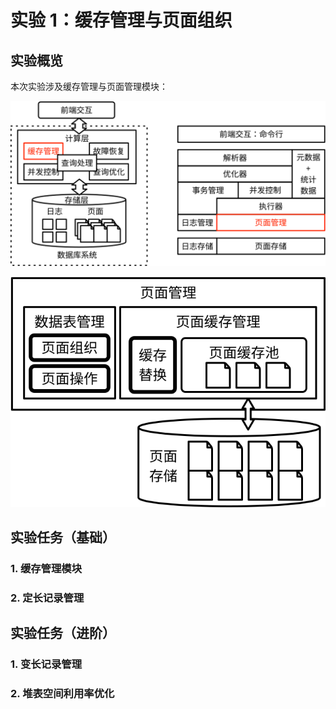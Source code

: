 # 实验 1：缓存管理与页面组织

## 实验概览

本次实验涉及缓存管理与页面管理模块：

![](./pics/lab1-overview.svg)

![](./pics/lab1-details.svg)





## 实验任务（基础）

### 1. 缓存管理模块

### 2. 定长记录管理

## 实验任务（进阶）

### 1. 变长记录管理

### 2. 堆表空间利用率优化
